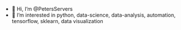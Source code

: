 - 👋 Hi, I’m @PetersServers
- 👀 I’m interested in python, data-science, data-analysis, automation, tensorflow, sklearn, data visualization

<!---
PetersServers/PetersServers is a ✨ special ✨ repository because its `README.md` (this file) appears on your GitHub profile.
You can click the Preview link to take a look at your changes.
--->
